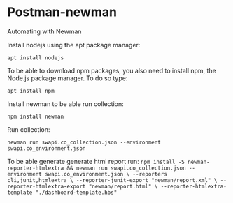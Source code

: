 # Postman-newman
Automating with Newman

Install nodejs using the apt package manager:
```
apt install nodejs 
```
To be able to download npm packages, you also need to install npm, the Node.js package manager. To do so type:
```
apt install npm
```
Install newman to be able run collection:
```
npm install newman
```
Run collection:
```
newman run swapi.co_collection.json --environment swapi.co_environment.json
```
To be able generate generate html report run:
`npm install -S newman-reporter-htmlextra && newman run swapi.co_collection.json --environment swapi.co_environment.json \
--reporters cli,junit,htmlextra \
--reporter-junit-export "newman/report.xml" \
--reporter-htmlextra-export "newman/report.html" \
--reporter-htmlextra-template "./dashboard-template.hbs"`
